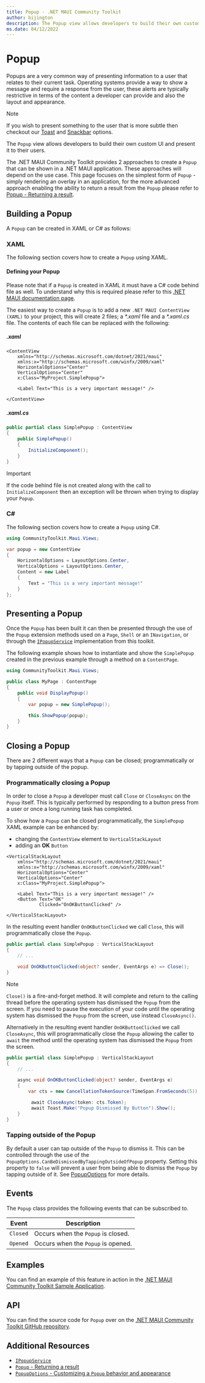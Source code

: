 ```yaml
---
title: Popup - .NET MAUI Community Toolkit
author: bijington
description: The Popup view allows developers to build their own custom UI and present it to their users.
ms.date: 04/12/2022
---
```


# Popup

Popups are a very common way of presenting information to a user that relates to their current task. Operating systems provide a way to show a message and require a response from the user, these alerts are typically restrictive in terms of the content a developer can provide and also the layout and appearance.

> [!NOTE]
> If you wish to present something to the user that is more subtle then checkout our [Toast](../alerts/toast.md) and [Snackbar](../alerts/snackbar.md) options.

The `Popup` view allows developers to build their own custom UI and present it to their users.

The .NET MAUI Community Toolkit provides 2 approaches to create a `Popup` that can be shown in a .NET MAUI application. These approaches will depend on the use case. This page focuses on the simplest form of `Popup` - simply rendering an overlay in an application, for the more advanced approach enabling the ability to return a result from the `Popup` please refer to [Popup - Returning a result](./popup/popup-result.md).

## Building a Popup

A `Popup` can be created in XAML or C# as follows:

### XAML

The following section covers how to create a `Popup` using XAML.

#### Defining your Popup

Please note that if a `Popup` is created in XAML it must have a C# code behind file as well. To understand why this is required please refer to this [.NET MAUI documentation page](/dotnet/maui/xaml/runtime-load).

The easiest way to create a `Popup` is to add a new `.NET MAUI ContentView (XAML)` to your project, this will create 2 files; a _*.xaml_ file and a _*.xaml.cs_ file. The contents of each file can be replaced with the following:

##### .xaml

```xaml
<ContentView
    xmlns="http://schemas.microsoft.com/dotnet/2021/maui"
    xmlns:x="http://schemas.microsoft.com/winfx/2009/xaml"
    HorizontalOptions="Center"
    VerticalOptions="Center"
    x:Class="MyProject.SimplePopup">

    <Label Text="This is a very important message!" />
    
</ContentView>
```

##### .xaml.cs

```csharp
public partial class SimplePopup : ContentView
{
    public SimplePopup()
    {
        InitializeComponent();
    }
}
```

> [!IMPORTANT]
> If the code behind file is not created along with the call to `InitializeComponent` then an exception will be thrown when trying to display your `Popup`.

### C#

The following section covers how to create a `Popup` using C#.

```csharp
using CommunityToolkit.Maui.Views;

var popup = new ContentView
{
    HorizontalOptions = LayoutOptions.Center,
    VerticalOptions = LayoutOptions.Center,
    Content = new Label
    {
        Text = "This is a very important message!"
    }
};
```

## Presenting a Popup

Once the `Popup` has been built it can then be presented through the use of the `Popup` extension methods used on a `Page`, `Shell` or an `INavigation`, or through the [`IPopupService`](popup-service.md) implementation from this toolkit.

The following example shows how to instantiate and show the `SimplePopup` created in the previous example through a method on a `ContentPage`.

```csharp
using CommunityToolkit.Maui.Views;

public class MyPage : ContentPage
{
    public void DisplayPopup()
    {
        var popup = new SimplePopup();

        this.ShowPopup(popup);
    }
}
```

## Closing a Popup

There are 2 different ways that a `Popup` can be closed; programmatically or by tapping outside of the popup.

### Programmatically closing a Popup

In order to close a `Popup` a developer must call `Close` or `CloseAsync` on the `Popup` itself. This is typically performed by responding to a button press from a user or once a long running task has completed.

To show how a `Popup` can be closed programmatically, the `SimplePopup` XAML example can be enhanced by:

- changing the `ContentView` element to `VerticalStackLayout`
- adding an **OK** `Button`

```xaml
<VerticalStackLayout
    xmlns="http://schemas.microsoft.com/dotnet/2021/maui"
    xmlns:x="http://schemas.microsoft.com/winfx/2009/xaml"
    HorizontalOptions="Center"
    VerticalOptions="Center"
    x:Class="MyProject.SimplePopup">

    <Label Text="This is a very important message!" />
    <Button Text="OK" 
            Clicked="OnOKButtonClicked" />
    
</VerticalStackLayout>
```

In the resulting event handler `OnOKButtonClicked` we call `Close`, this will programmatically close the `Popup`.

```csharp
public partial class SimplePopup : VerticalStackLayout
{
    // ...

    void OnOKButtonClicked(object? sender, EventArgs e) => Close();
}
```

> [!NOTE]
> `Close()` is a fire-and-forget method. It will complete and return to the calling thread before the operating system has dismissed the `Popup` from the screen. If you need to pause the execution of your code until the operating system has dismissed the `Popup` from the screen, use instead `CloseAsync()`.

Alternatively in the resulting event handler `OnOKButtonClicked` we call `CloseAsync`, this will programmatically close the `Popup` allowing the caller to `await` the method until the operating system has dismissed the `Popup` from the screen.

```csharp
public partial class SimplePopup : VerticalStackLayout
{
    // ...

    async void OnOKButtonClicked(object? sender, EventArgs e) 
    {
        var cts = new CancellationTokenSource(TimeSpan.FromSeconds(5));

         await CloseAsync(token: cts.Token);
         await Toast.Make("Popup Dismissed By Button").Show();
    }
}
```

### Tapping outside of the Popup

By default a user can tap outside of the `Popup` to dismiss it. This can be controlled through the use of the `PopupOptions.CanBeDismissedByTappingOutsideOfPopup` property. Setting this property to `false` will prevent a user from being able to dismiss the `Popup` by tapping outside of it. See [PopupOptions](./popup/popup-options.md) for more details.

## Events

The `Popup` class provides the following events that can be subscribed to.

|Event | Description  |
|---------|---------|
| `Closed` | Occurs when the `Popup` is closed. |
| `Opened` | Occurs when the `Popup` is opened. |

## Examples

You can find an example of this feature in action in the [.NET MAUI Community Toolkit Sample Application](https://github.com/CommunityToolkit/Maui/blob/main/samples/CommunityToolkit.Maui.Sample/Pages/Views/Popup/).

## API

You can find the source code for `Popup` over on the [.NET MAUI Community Toolkit GitHub repository](https://github.com/CommunityToolkit/Maui/tree/main/src/CommunityToolkit.Maui/Views/Popup).

## Additional Resources

- [`IPopupService`](popup-service.md)
- [`Popup` - Returning a result](./popup/popup-result.md)
- [`PopupOptions` - Customizing a `Popup` behavior and appearance](./popup/popup-options.md)

